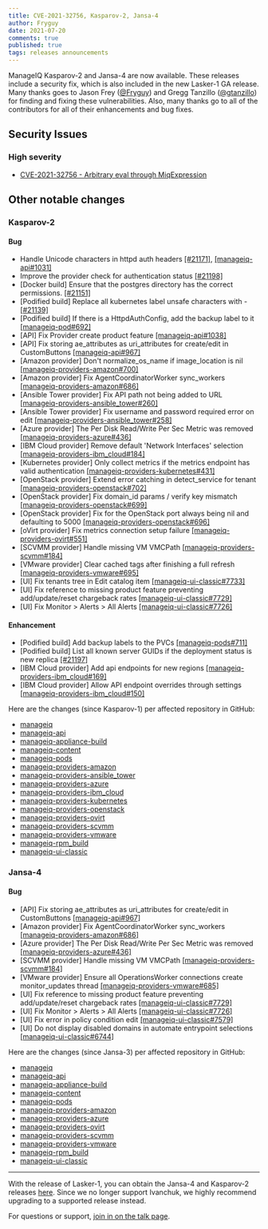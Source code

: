 ```yaml
---
title: CVE-2021-32756, Kasparov-2, Jansa-4
author: Fryguy
date: 2021-07-20
comments: true
published: true
tags: releases announcements
---
```


ManageIQ Kasparov-2 and Jansa-4 are now available. These releases include a security fix, which is also included in the new Lasker-1 GA release. Many thanks goes to Jason Frey ([@Fryguy](https://github.com/Fryguy)) and Gregg Tanzillo ([@gtanzillo](https://github.com/gtanzillo)) for finding and fixing these vulnerabilities.  Also, many thanks go to all of the contributors for all of their enhancements and bug fixes.

## Security Issues

### High severity

- [CVE-2021-32756 - Arbitrary eval through MiqExpression](https://github.com/ManageIQ/manageiq/security/advisories/GHSA-32x4-vj4r-57rq)

## Other notable changes

### Kasparov-2

#### Bug

* Handle Unicode characters in httpd auth headers [[#21171]](https://github.com/ManageIQ/manageiq/pull/21171), [[manageiq-api#1031]](https://github.com/ManageIQ/manageiq-api/pull/1031)
* Improve the provider check for authentication status [[#21198]](https://github.com/ManageIQ/manageiq/pull/21198)
* [Docker build] Ensure that the postgres directory has the correct permissions. [[#21151]](https://github.com/ManageIQ/manageiq/pull/21151)
* [Podified build] Replace all kubernetes label unsafe characters with - [[#21139]](https://github.com/ManageIQ/manageiq/pull/21139)
* [Podified build] If there is a HttpdAuthConfig, add the backup label to it [[manageiq-pod#692]](https://github.com/ManageIQ/manageiq-pods/pull/692)
* [API] Fix Provider create product feature [[manageiq-api#1038]](https://github.com/ManageIQ/manageiq-api/pull/1038)
* [API] Fix storing ae_attributes as uri_attributes for create/edit in CustomButtons [[manageiq-api#967]](https://github.com/ManageIQ/manageiq-api/pull/967)
* [Amazon provider] Don't normalize_os_name if image_location is nil [[manageiq-providers-amazon#700]](https://github.com/ManageIQ/manageiq-providers-amazon/pull/700)
* [Amazon provider] Fix AgentCoordinatorWorker sync_workers [[manageiq-providers-amazon#686]](https://github.com/ManageIQ/manageiq-providers-amazon/pull/686)
* [Ansible Tower provider] Fix API path not being added to URL [[manageiq-providers-ansible_tower#260]](https://github.com/ManageIQ/manageiq-providers-ansible_tower/pull/260)
* [Ansible Tower provider] Fix username and password required error on edit [[manageiq-providers-ansible_tower#258]](https://github.com/ManageIQ/manageiq-providers-ansible_tower/pull/258)
* [Azure provider] The Per Disk Read/Write Per Sec Metric was removed [[manageiq-providers-azure#436]](https://github.com/ManageIQ/manageiq-providers-azure/pull/436)
* [IBM Cloud provider] Remove default 'Network Interfaces' selection [[manageiq-providers-ibm_cloud#184]](https://github.com/ManageIQ/manageiq-providers-ibm_cloud/pull/184)
* [Kubernetes provider] Only collect metrics if the metrics endpoint has valid authentication [[manageiq-providers-kubernetes#431]](https://github.com/ManageIQ/manageiq-providers-kubernetes/pull/431)
* [OpenStack provider] Extend error catching in detect_service for tenant [[manageiq-providers-openstack#702]](https://github.com/ManageIQ/manageiq-providers-openstack/pull/702)
* [OpenStack provider] Fix domain_id params / verify key mismatch [[manageiq-providers-openstack#699]](https://github.com/ManageIQ/manageiq-providers-openstack/pull/699)
* [OpenStack provider] Fix for the OpenStack port always being nil and defaulting to 5000 [[manageiq-providers-openstack#696]](https://github.com/ManageIQ/manageiq-providers-openstack/pull/696)
* [oVirt provider] Fix metrics connection setup failure [[manageiq-providers-ovirt#551]](https://github.com/ManageIQ/manageiq-providers-ovirt/pull/551)
* [SCVMM provider] Handle missing VM VMCPath [[manageiq-providers-scvmm#184]](https://github.com/ManageIQ/manageiq-providers-scvmm/pull/184)
* [VMware provider] Clear cached tags after finishing a full refresh [[manageiq-providers-vmware#695]](https://github.com/ManageIQ/manageiq-providers-vmware/pull/695)
* [UI] Fix tenants tree in Edit catalog item [[manageiq-ui-classic#7733]](https://github.com/ManageIQ/manageiq-ui-classic/pull/7733)
* [UI] Fix reference to missing product feature preventing add/update/reset chargeback rates [[manageiq-ui-classic#7729]](https://github.com/ManageIQ/manageiq-ui-classic/pull/7729)
* [UI] Fix Monitor > Alerts > All Alerts [[manageiq-ui-classic#7726]](https://github.com/ManageIQ/manageiq-ui-classic/pull/7726)

#### Enhancement

* [Podified build] Add backup labels to the PVCs [[manageiq-pods#711]](https://github.com/ManageIQ/manageiq-pods/pull/711)
* [Podified build] List all known server GUIDs if the deployment status is new replica [[#21197]](https://github.com/ManageIQ/manageiq/pull/21197)
* [IBM Cloud provider] Add api endpoints for new regions [[manageiq-providers-ibm_cloud#169]](https://github.com/ManageIQ/manageiq-providers-ibm_cloud/pull/169)
* [IBM Cloud provider] Allow API endpoint overrides through settings [[manageiq-providers-ibm_cloud#150]](https://github.com/ManageIQ/manageiq-providers-ibm_cloud/pull/150)

Here are the changes (since Kasparov-1) per affected repository in GitHub:

* [manageiq](https://github.com/ManageIQ/manageiq/compare/kasparov-1...kasparov-2)
* [manageiq-api](https://github.com/ManageIQ/manageiq-api/compare/kasparov-1...kasparov-2)
* [manageiq-appliance-build](https://github.com/ManageIQ/manageiq-appliance-build/compare/kasparov-1...kasparov-2)
* [manageiq-content](https://github.com/ManageIQ/manageiq-content/compare/kasparov-1...kasparov-2)
* [manageiq-pods](https://github.com/ManageIQ/manageiq-pods/compare/kasparov-1...kasparov-2)
* [manageiq-providers-amazon](https://github.com/ManageIQ/manageiq-providers-amazon/compare/kasparov-1...kasparov-2)
* [manageiq-providers-ansible_tower](https://github.com/ManageIQ/manageiq-providers-ansible_tower/compare/kasparov-1...kasparov-2)
* [manageiq-providers-azure](https://github.com/ManageIQ/manageiq-providers-azure/compare/kasparov-1...kasparov-2)
* [manageiq-providers-ibm_cloud](https://github.com/ManageIQ/manageiq-providers-ibm_cloud/compare/kasparov-1...kasparov-2)
* [manageiq-providers-kubernetes](https://github.com/ManageIQ/manageiq-providers-kubernetes/compare/kasparov-1...kasparov-2)
* [manageiq-providers-openstack](https://github.com/ManageIQ/manageiq-providers-openstack/compare/kasparov-1...kasparov-2)
* [manageiq-providers-ovirt](https://github.com/ManageIQ/manageiq-providers-ovirt/compare/kasparov-1...kasparov-2)
* [manageiq-providers-scvmm](https://github.com/ManageIQ/manageiq-providers-scvmm/compare/kasparov-1...kasparov-2)
* [manageiq-providers-vmware](https://github.com/ManageIQ/manageiq-providers-vmware/compare/kasparov-1...kasparov-2)
* [manageiq-rpm_build](https://github.com/ManageIQ/manageiq-rpm_build/compare/kasparov-1...kasparov-2)
* [manageiq-ui-classic](https://github.com/ManageIQ/manageiq-ui-classic/compare/kasparov-1...kasparov-2)

### Jansa-4

#### Bug

* [API] Fix storing ae_attributes as uri_attributes for create/edit in CustomButtons [[manageiq-api#967]](https://github.com/ManageIQ/manageiq-api/pull/967)
* [Amazon provider] Fix AgentCoordinatorWorker sync_workers [[manageiq-providers-amazon#686]](https://github.com/ManageIQ/manageiq-providers-amazon/pull/686)
* [Azure provider] The Per Disk Read/Write Per Sec Metric was removed [[manageiq-providers-azure#436]](https://github.com/ManageIQ/manageiq-providers-azure/pull/436)
* [SCVMM provider] Handle missing VM VMCPath [[manageiq-providers-scvmm#184]](https://github.com/ManageIQ/manageiq-providers-scvmm/pull/184)
* [VMware provider] Ensure all OperationsWorker connections create monitor_updates thread [[manageiq-providers-vmware#685]](https://github.com/ManageIQ/manageiq-providers-vmware/pull/685)
* [UI] Fix reference to missing product feature preventing add/update/reset chargeback rates [[manageiq-ui-classic#7729]](https://github.com/ManageIQ/manageiq-ui-classic/pull/7729)
* [UI] Fix Monitor > Alerts > All Alerts [[manageiq-ui-classic#7726]](https://github.com/ManageIQ/manageiq-ui-classic/pull/7726)
* [UI] Fix error in policy condition edit [[manageiq-ui-classic#7579]](https://github.com/ManageIQ/manageiq-ui-classic/pull/7579)
* [UI] Do not display disabled domains in automate entrypoint selections [[manageiq-ui-classic#6744]](https://github.com/ManageIQ/manageiq-ui-classic/pull/6744)

Here are the changes (since Jansa-3) per affected repository in GitHub:

* [manageiq](https://github.com/ManageIQ/manageiq/compare/jansa-3...jansa-4)
* [manageiq-api](https://github.com/ManageIQ/manageiq-api/compare/jansa-3...jansa-4)
* [manageiq-appliance-build](https://github.com/ManageIQ/manageiq-appliance-build/compare/jansa-3...jansa-4)
* [manageiq-content](https://github.com/ManageIQ/manageiq-content/compare/jansa-3...jansa-4)
* [manageiq-pods](https://github.com/ManageIQ/manageiq-pods/compare/jansa-3...jansa-4)
* [manageiq-providers-amazon](https://github.com/ManageIQ/manageiq-providers-amazon/compare/jansa-3...jansa-4)
* [manageiq-providers-azure](https://github.com/ManageIQ/manageiq-providers-azure/compare/jansa-3...jansa-4)
* [manageiq-providers-ovirt](https://github.com/ManageIQ/manageiq-providers-ovirt/compare/jansa-3...jansa-4)
* [manageiq-providers-scvmm](https://github.com/ManageIQ/manageiq-providers-scvmm/compare/jansa-3...jansa-4)
* [manageiq-providers-vmware](https://github.com/ManageIQ/manageiq-providers-vmware/compare/jansa-3...jansa-4)
* [manageiq-rpm_build](https://github.com/ManageIQ/manageiq-rpm_build/compare/jansa-3...jansa-4)
* [manageiq-ui-classic](https://github.com/ManageIQ/manageiq-ui-classic/compare/jansa-3...jansa-4)


---

With the release of Lasker-1, you can obtain the Jansa-4 and Kasparov-2 releases [here](https://releases.manageiq.org).
Since we no longer support Ivanchuk, we highly recommend upgrading to a supported release instead.

For questions or support, [join in on the talk page](https://talk.manageiq.org/).
